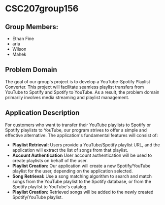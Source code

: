 # CSC207group156
## Group Members:
- Ethan Fine
- aria
- Wilson
- Mahek

## Problem Domain
The goal of our group's project is to develop a YouTube-Spotify Playlist Converter. This project will facilitate 
seamless playlist transfers from YouTube to Spotify and Spotify to YouTube. As a result, the problem domain primarily involves media streaming 
and playlist management.

## Application Description
For customers who want to transfer their YouTube playlists to Spotify or Spotify playlists to YouTube, our program strives to offer a simple and 
effective alternative. The application's fundamental features will consist of:
- **Playlist Retrieval:** Users provide a YouTube/Spotify playlist URL, and the application will extract the list of songs from that playlist.
- **Account Authentication** User account authentication will be used to create playlists on behalf of the user.
- **Playlist Creation:** Our application will create a new Spotify/YouTube playlist for the user, depending on the application selected.
- **Song Retrieval:** Use a song matching algorithm to search and match songs from the YouTube playlist to the Spotify database, or from the Spotify playlist to YouTube's catalog.
- **Playlist Creation:** Retrieved songs will be added to the newly created Spotify/YouTube playlist.
